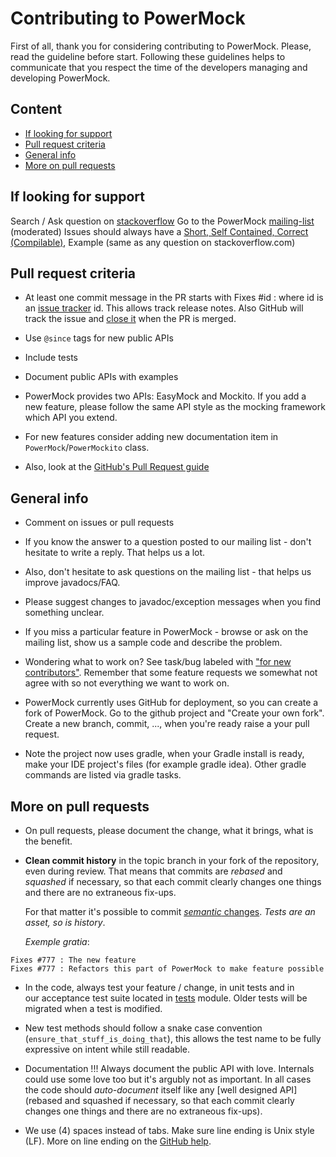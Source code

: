 # Contributing to PowerMock #

First of all, thank you for considering contributing to PowerMock. Please, read the guideline before start. Following these guidelines helps to communicate that you respect the time of the developers managing and developing PowerMock.

## Content ##

* [If looking for support](#if-looking-for-support)
* [Pull request criteria](#pull-request-criteria)
* [General info](#general-info)
* [More on pull requests](#more-on-pull-requests)


## If looking for support ##

Search / Ask question on [stackoverflow](https://stackoverflow.com/questions/tagged/powermock)
Go to the PowerMock  [mailing-list](https://groups.google.com/forum/#!forum/powermock/) (moderated)
Issues should always have a [Short, Self Contained, Correct (Compilable)](http://sscce.org), Example (same as any question on stackoverflow.com)

## Pull request criteria ##
* At least one commit message in the PR starts with Fixes #id : where id is an [issue tracker](https://github.com/powermock/powermock/issues) id. This allows track release notes. Also GitHub will track the issue and [close it](https://github.com/blog/1386-closing-issues-via-commit-messages) when the PR is merged.

* Use `@since` tags for new public APIs

* Include tests

* Document public APIs with examples

* PowerMock provides two APIs: EasyMock and Mockito. If you add a new feature, please follow the same API style as the mocking framework which API you extend.

* For new features consider adding new documentation item in `PowerMock`/`PowerMockito` class. 

* Also, look at the [GitHub's Pull Request guide](https://github.com/blog/1943-how-to-write-the-perfect-pull-request)

## General info ##
* Comment on issues or pull requests

* If you know the answer to a question posted to our mailing list - don't hesitate to write a reply. That helps us a lot.

* Also, don't hesitate to ask questions on the mailing list - that helps us improve javadocs/FAQ.

* Please suggest changes to javadoc/exception messages when you find something unclear.

* If you miss a particular feature in PowerMock - browse or ask on the mailing list, show us a sample code and describe the problem.

*  Wondering what to work on? See task/bug labeled with ["for new contributors"](https://github.com/powermock/powermock/issues?q=is%3Aopen+is%3Aissue+label%3A%22for+new+contributors%22). Remember that some feature requests we somewhat not agree with so not everything we want to work on.

*  PowerMock currently uses GitHub for deployment, so you can create a fork of PowerMock. Go to the github project and "Create your own fork". Create a new branch, commit, ..., when you're ready raise a your pull request.

*  Note the project now uses gradle, when your Gradle install is ready, make your IDE project's files (for example gradle idea). Other gradle commands are listed via gradle tasks.

## More on pull requests ##

* On pull requests, please document the change, what it brings, what is the benefit.

* **Clean commit history** in the topic branch in your fork of the repository, even during review. That means that commits are _rebased_ and _squashed_ if necessary, so that each commit clearly changes one things and there are no extraneous fix-ups.

  For that matter it's possible to commit [_semantic_ changes](http://lemike-de.tumblr.com/post/79041908218/semantic-commits). _Tests are an asset, so is history_.

  _Exemple gratia_:
```
Fixes #777 : The new feature
Fixes #777 : Refactors this part of PowerMock to make feature possible
```

* In the code, always test your feature / change, in unit tests and in our acceptance test suite located in [tests](https://github.com/powermock/powermock/tree/master/tests) module. Older tests will be migrated when a test is modified.

* New test methods should follow a snake case convention (`ensure_that_stuff_is_doing_that`), this allows the test name to be fully expressive on intent while still readable.

* Documentation !!! Always document the public API with love. Internals could use some love too but it's argubly not as important. In all cases the code should _auto-document_ itself like any [well designed API](rebased and squashed if necessary, so that each commit clearly changes one things and there are no extraneous fix-ups).

* We use (4) spaces instead of tabs. Make sure line ending is Unix style (LF). More on line ending on the [GitHub help](https://help.github.com/articles/dealing-with-line-endings/).
